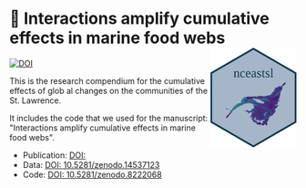 # :book: Interactions amplify cumulative effects in marine food webs <img src='man/figures/logo.png' align="right" height="175" />

[![DOI](https://zenodo.org/badge/DOI/10.5281/zenodo.8222068.svg)](https://doi.org/10.5281/zenodo.8222068)

This is the research compendium for the cumulative effects of glob al changes on the communities of the St. Lawrence. 

It includes the code that we used for the manuscript: "Interactions amplify cumulative effects in marine food webs".

- Publication: [DOI: ](link)
- Data: [DOI: 10.5281/zenodo.14537123](https://doi.org/10.5281/zenodo.14537123)
- Code: [DOI: 10.5281/zenodo.8222068](https://doi.org/10.5281/zenodo.8222068)


